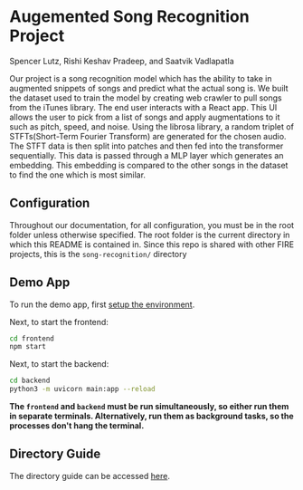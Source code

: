 # Augemented Song Recognition Project

Spencer Lutz, Rishi Keshav Pradeep, and Saatvik Vadlapatla

Our project is a song recognition model which has the ability to take in augmented snippets of songs and predict what the actual song is. We built the dataset used to train the model by creating web crawler to pull songs from the iTunes library. The end user interacts with a React app. This UI allows the user to pick from a list of songs and apply augmentations to it such as pitch, speed, and noise. Using the librosa library, a random triplet of STFTs(Short-Term Fourier Transform) are generated for the chosen audio. The STFT data is then split into patches and then fed into the transformer sequentially. This data is passed through a MLP layer which generates an embedding. This embedding is compared to the other songs in the dataset to find the one which is most similar.

## Configuration

Throughout our documentation, for all configuration, you must be in the root folder unless otherwise specified. The root folder is the current directory in which this README is contained in. Since this repo is shared with other FIRE projects, this is the `song-recognition/` directory

## Demo App

To run the demo app, first [setup the environment](./markdown/setup_env.md).

Next, to start the frontend:

```bash
cd frontend
npm start
```

Next, to start the backend:

```bash
cd backend
python3 -m uvicorn main:app --reload
```

**The `frontend` and `backend` must be run simultaneously, so either run them in separate terminals. Alternatively, run them as background tasks, so the processes don't hang the terminal.**

## Directory Guide

The directory guide can be accessed [here](markdown/directory.md).
